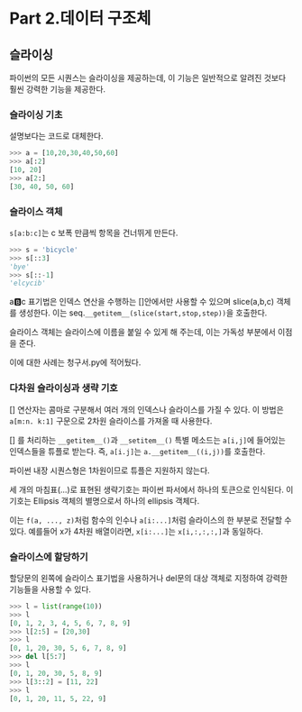 # Part 2.데이터 구조체
## 슬라이싱
파이썬의 모든 시퀀스는 슬라이싱을 제공하는데, 이 기능은 일반적으로 알려진 것보다 훨씬 강력한 기능을 제공한다.

### 슬라이싱 기초
설명보다는 코드로 대체한다.
~~~python
>>> a = [10,20,30,40,50,60]
>>> a[:2]
[10, 20]
>>> a[2:]
[30, 40, 50, 60]
~~~

### 슬라이스 객체
`s[a:b:c]`는 c 보폭 만큼씩 항목을 건너뛰게 만든다.
~~~python
>>> s = 'bicycle'
>>> s[::3]
'bye'
>>> s[::-1]
'elcycib'
~~~
a:b:c 표기법은 인덱스 연산을 수행하는 []안에서만 사용할 수 있으며 slice(a,b,c) 객체를 생성한다.
이는 seq.`__getitem__(slice(start,stop,step))`을 호출한다.

슬라이스 객체는 슬라이스에 이름을 붙일 수 있게 해 주는데, 이는 가독성 부분에서 이점을 준다.
<p>이에 대한 사례는 청구서.py에 적어뒀다.

### 다차원 슬라이싱과 생략 기호
[] 연산자는 콤마로 구분해서 여러 개의 인덱스나 슬라이스를 가질 수 있다. 이 방법은 `a[m:n. k:1]` 구문으로 2차원 슬라이스를 가져올 때 사용한다.

[] 를 처리하는 `__getitem__()`과 `__setitem__()` 특별 메소드는 `a[i,j]`에 들어있는 인덱스들을 튜플로 받는다.
즉, `a[i.j]`는 `a.__getitem__((i,j))`를 호출한다.

파이썬 내장 시퀀스형은 1차원이므로 튜플은 지원하지 않는다.

세 개의 마침표(...)로 표현된 생략기호는 파이썬 파서에서 하나의 토큰으로 인식된다.
이 기호는 Ellipsis 객체의 별명으로서 하나의 ellipsis 객체다.

이는 `f(a, ..., z)`처럼 함수의 인수나 `a[i:...]`처럼 슬라이스의 한 부분로 전달할 수 있다.
 예를들어 x가 4차원 배열이라면, `x[i:...]`는 `x[i,:,:,:,]`과 동일하다.
 
 ### 슬라이스에 할당하기
 할당문의 왼쪽에 슬라이스 표기법을 사용하거나 del문의 대상 객체로 지정하여 강력한 기능들을 사용할 수 있다.
 ~~~python
 >>> l = list(range(10))
 >>> l
 [0, 1, 2, 3, 4, 5, 6, 7, 8, 9]
 >>> l[2:5] = [20,30]
 >>> l
 [0, 1, 20, 30, 5, 6, 7, 8, 9]
 >>> del l[5:7]
 >>> l
 [0, 1, 20, 30, 5, 8, 9]
 >>> l[3::2] = [11, 22]
 >>> l
 [0, 1, 20, 11, 5, 22, 9]
 ~~~
 